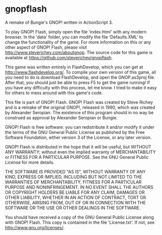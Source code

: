 gnopflash
=========

A remake of Bungie's GNOP! written in ActionScript 3.

To play GNOP! Flash, simply open the file 'index.html' with any
modern browser. In the 'data' folder, you can modify the file
'Defaults.XML' to change the functionality of the game. For more
information on this or any other aspect of GNOP! Flash, please
visit <http://www.steverichey.com/aboutgnop>. The source code
for this game is available at
<https://github.com/steverichey/gnopflash>.

This game was written entirely in FlashDevelop, which you can get at <http://www.flashdevelop.org/>.  To compile your own version of this game, all you need to do is download FlashDevelop, and open the GNOP.as3proj file. After that, you should just be able to press F5 to get the game running! If you have any difficulty with this process, let me know.  I tried to make it easy for others to mess around with this game's code.

This file is part of GNOP! Flash. GNOP! Flash was created by Steve
Richey and is a remake of the original GNOP!, released in 1990, which
was created by Alexander Seropian. The existence of this program
should in no way be construed as approval by Alexander Seropian or
Bungie.

GNOP! Flash is free software: you can redistribute it and/or modify
it under the terms of the GNU General Public License as published by
the Free Software Foundation, either version 3 of the License, or
any later version.

GNOP! Flash is distributed in the hope that it will be useful,
but WITHOUT ANY WARRANTY; without even the implied warranty of
MERCHANTABILITY or FITNESS FOR A PARTICULAR PURPOSE.  See the
GNU General Public License for more details.

THE SOFTWARE IS PROVIDED "AS IS", WITHOUT WARRANTY OF ANY KIND, EXPRESS
OR IMPLIED, INCLUDING BUT NOT LIMITED TO THE WARRANTIES OF MERCHANTABILITY,
FITNESS FOR A PARTICULAR PURPOSE AND NONINFRINGEMENT. IN NO EVENT SHALL THE
AUTHORS OR COPYRIGHT HOLDERS BE LIABLE FOR ANY CLAIM, DAMAGES OR OTHER
LIABILITY, WHETHER IN AN ACTION OF CONTRACT, TORT OR OTHERWISE, ARISING
FROM, OUT OF OR IN CONNECTION WITH THE SOFTWARE OR THE USE OR OTHER
DEALINGS IN THE SOFTWARE.

You should have received a copy of the GNU General Public License
along with GNOP! Flash. This copy is contained in the file
'License.txt'. If not, see <http://www.gnu.org/licenses/>.